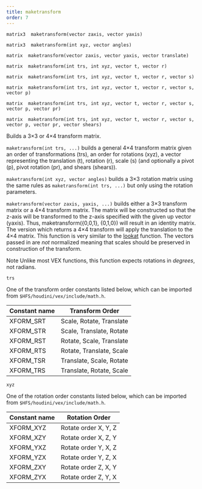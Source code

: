 ```yaml
---
title: maketransform
order: 7
---
```

`matrix3  maketransform(vector zaxis, vector yaxis)`

`matrix3  maketransform(int xyz, vector angles)`

`matrix  maketransform(vector zaxis, vector yaxis, vector translate)`

`matrix  maketransform(int trs, int xyz, vector t, vector r)`

`matrix  maketransform(int trs, int xyz, vector t, vector r, vector s)`

`matrix  maketransform(int trs, int xyz, vector t, vector r, vector s, vector p)`

`matrix  maketransform(int trs, int xyz, vector t, vector r, vector s, vector p, vector pr)`

`matrix  maketransform(int trs, int xyz, vector t, vector r, vector s, vector p, vector pr, vector shears)`

Builds a 3×3 or 4×4 transform matrix.

`maketransform(int trs, ...)` builds a general 4×4 transform matrix
given an order of transformations (trs), an order for rotations
(xyz), a vector representing the translation (t), rotation
(r), scale (s) (and optionally a pivot (p), pivot rotation
(pr), and shears (shears)).

`maketransform(int xyz, vector angles)` builds a 3×3 rotation matrix
using the same rules as `maketransform(int trs, ...)` but only using
the rotation parameters.

`maketransform(vector zaxis, yaxis, ...)` builds either a 3×3 transform
matrix or a 4×4 transform matrix. The matrix will be constructed so that the
z-axis will be transformed to the z-axis specified with the given up vector
(yaxis). Thus, maketransform({0,0,1}, {0,1,0}) will result in an identity
matrix. The version which returns a 4×4 transform will apply the translation
to the 4×4 matrix. This function is very similar to the [lookat](./lookat "Computes a rotation matrix or angles to orient the negative z-axis along the vector (to-from) under the transformation.")
function. The vectors passed in are *not* normalized meaning that scales
should be preserved in construction of the transform.

Note
Unlike most VEX functions, this function expects rotations
in *degrees*, not radians.

`trs`

One of the transform order constants listed below, which can be imported from `$HFS/houdini/vex/include/math.h`.

| Constant name | Transform Order |
| --- | --- |
| XFORM_SRT | Scale, Rotate, Translate |
| XFORM_STR | Scale, Translate, Rotate |
| XFORM_RST | Rotate, Scale, Translate |
| XFORM_RTS | Rotate, Translate, Scale |
| XFORM_TSR | Translate, Scale, Rotate |
| XFORM_TRS | Translate, Rotate, Scale |

`xyz`

One of the rotation order constants listed below, which can be imported from `$HFS/houdini/vex/include/math.h`.

| Constant name | Rotation Order |
| --- | --- |
| XFORM_XYZ | Rotate order X, Y, Z |
| XFORM_XZY | Rotate order X, Z, Y |
| XFORM_YXZ | Rotate order Y, X, Z |
| XFORM_YZX | Rotate order Y, Z, X |
| XFORM_ZXY | Rotate order Z, X, Y |
| XFORM_ZYX | Rotate order Z, Y, X |
